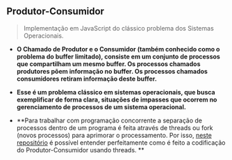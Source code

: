 ## Produtor-Consumidor

> Implementação em JavaScript do clássico problema dos Sistemas Operacionais.

* **O Chamado de Produtor e o Consumidor (também conhecido como o problema do buffer limitado), consiste em um conjunto de processos que compartilham um mesmo buffer. Os processos chamados produtores põem informação no buffer. Os processos chamados consumidores retiram informação deste buffer.**

* **Esse é um problema clássico em sistemas operacionais, que busca exemplificar de forma clara, situações de impasses que ocorrem no gerenciamento de processos de um sistema operacional.**

* **Para trabalhar com programação concorrente a separação de processos dentro de um programa é feita através de threads ou fork (novos processos) para aprimorar o processamento. Por isso, [neste repositório](https://github.com/mbvitoriano/ProdutorConsumidor) é possível entender perfeitamente como é feito a codificação do Produtor-Consumidor usando threads. **
